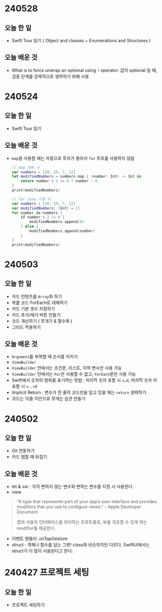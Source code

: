 # 240528
## 오늘 한 일
- Swift Tour 읽기 ( Object and classes ~ Enumerations and Structures )

## 오늘 배운 것
- What is to force unwrap an optional using `!` operator: 값이 optional 일 때, 검증 단계를 강제적으로 생략하기 위해 사용

# 240524
## 오늘 한 일
- Swift Tour 읽기

## 오늘 배운 것
- `map`을 사용할 때는 자동으로 루프가 돌아서 `for` 루프를 사용하지 않음

    ``` swift
    // map 사용 시
    var numbers = [20, 19, 7, 12]
    let modifiedNumbers = numbers.map { (number: Int) -> Int in
        return number % 2 == 0 ? number : 0
    }
    print(modifiedNumbers)
    ```
    
    ``` swift
    // for loop 사용 시
    var numbers = [20, 19, 7, 12]
    var modifiedNumbers: [Int] = []
    for number in numbers {
        if number % 2 != 0 {
            modifiedNumbers.append(0)
        } else {
            modifiedNumbers.append(number)
        }
    }
    print(modifiedNumbers)
    ```

# 240503
## 오늘 한 일
- 카드 컨텐츠를 `Array`화 하기
- 복붙 코드 ForEach로 대체하기
- 카드 기본 갯수 지정하기
- 카드 추가/제거 버튼 만들기
- 코드 개선하기 ( 쪼개기 & 함수화 )
- 그리드 적용하기

## 오늘 배운 것
- `Argument`를 부여할 때 순서를 지키기
- `ViewBuilder`
- `ViewBuilder` 안에서는 조건문, 리스트, 지역 변수만 사용 가능
- `ViewBuilder` 안에서는 `For`은 사용할 수 없고, `ForEach`문만 사용 가능
- Swift에서 숫자의 범위를 표기하는 방법 : 마지막 숫자 포함 시 `s…d`, 마지막 숫자 미포함 시 `s..<d`
- Implicit Return : 변수가 한 줄의 코드만을 담고 있을 때는 `return` 생략하기
- 코드는 12줄 미만으로 쪼개는 습관 만들기

# 240502

## 오늘 한 일
- Git 연동하기
- 카드 탭할 때 뒤집기

## 오늘 배운 것
- let & var : 각각 변하지 않는 변수와 변하는 변수를 지정 시 사용한다.
- view
>
> "A type that represents part of your app’s user interface and provides modifiers that you use to configure views." - Apple Developer Document
>
> 앱의 사용자 인터페이스를 의미하는 프로토콜로, 뷰를 개조할 수 있게 하는 modifier를 제공한다.
- 이벤트 핸들러 .onTapGesture
- struct : 객체나 함수를 담는 그릇! class와 비슷하지만 다르다. SwiftUI에서는 struct가 더 많이 사용된다고 한다.

# 240427 프로젝트 세팅
## 오늘 한 일
- 프로젝트 세팅하기
